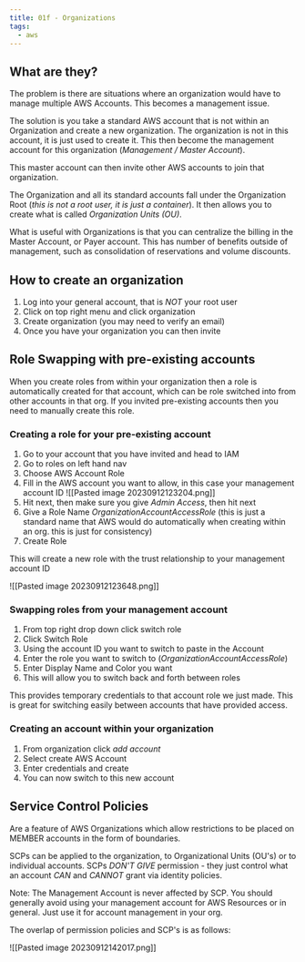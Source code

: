 ```yaml
---
title: 01f - Organizations
tags:
  - aws
---
```


## What are they?

The problem is there are situations where an organization would have to manage multiple AWS Accounts. This becomes a management issue.

The solution is you take a standard AWS account that is not within an Organization and create a new organization. The organization is not in this account, it is just used to create it. This then become the management account for this organization (*Management / Master Account*).

This master account can then invite other AWS accounts to join that organization.

The Organization and all its standard accounts fall under the Organization Root (*this is not a root user, it is just a container*). It then allows you to create what is called *Organization Units (OU)*.

What is useful with Organizations is that you can centralize the billing in the Master Account, or Payer account. This has number of benefits outside of management, such as consolidation of reservations and volume discounts.

## How to create an organization

1) Log into your general account, that is *NOT* your root user
2) Click on top right menu and click organization
3) Create organization (you may need to verify an email)
4) Once you have your organization you can then invite

## Role Swapping with pre-existing accounts

When you create roles from within your organization then a role is automatically created for that account, which can be role switched into from other accounts in that org. If you invited pre-existing accounts then you need to manually create this role.

### Creating a role for your pre-existing account

1) Go to your account that you have invited and head to IAM
2) Go to roles on left hand nav
3) Choose AWS Account Role
4) Fill in the AWS account you want to allow, in this case your management account ID
		![[Pasted image 20230912123204.png]]
5) Hit next, then make sure you give *Admin Access*, then hit next
6) Give a Role Name *OrganizationAccountAccessRole* (this is just a standard name that AWS would do automatically when creating within an org. this is just for consistency)
7) Create Role

This will create a new role with the trust relationship to your management account ID

![[Pasted image 20230912123648.png]]

### Swapping roles from your management account

1) From top right drop down click switch role
2) Click Switch Role
3) Using the account ID you want to switch to paste in the Account
4) Enter the role you want to switch to (*OrganizationAccountAccessRole*)
5) Enter Display Name and Color you want
6) This will allow you to switch back and forth between roles

This provides temporary credentials to that account role we just made. This is great for switching easily between accounts that have provided access.


### Creating an account within your organization

1) From organization click *add account*
2) Select create AWS Account
3) Enter credentials and create
4) You can now switch to this new account

## Service Control Policies

Are a feature of AWS Organizations which allow restrictions to be placed on MEMBER accounts in the form of boundaries.

SCPs can be applied to the organization, to Organizational Units (OU's) or to individual accounts.
SCPs *DON'T GIVE* permission - they just control what an account *CAN* and *CANNOT* grant via identity policies.

Note: The Management Account is never affected by SCP. You should generally avoid using your management account for AWS Resources or in general. Just use it for account management in your org.

The overlap of permission policies and SCP's is as follows:

![[Pasted image 20230912142017.png]]